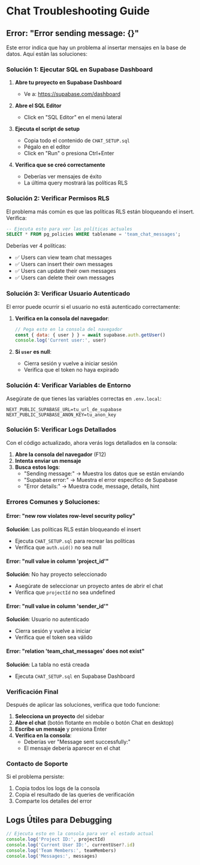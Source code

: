 # Chat Troubleshooting Guide

## Error: "Error sending message: {}"

Este error indica que hay un problema al insertar mensajes en la base de datos. Aquí están las soluciones:

### Solución 1: Ejecutar SQL en Supabase Dashboard

1. **Abre tu proyecto en Supabase Dashboard**
   - Ve a: https://supabase.com/dashboard

2. **Abre el SQL Editor**
   - Click en "SQL Editor" en el menú lateral

3. **Ejecuta el script de setup**
   - Copia todo el contenido de `CHAT_SETUP.sql`
   - Pégalo en el editor
   - Click en "Run" o presiona Ctrl+Enter

4. **Verifica que se creó correctamente**
   - Deberías ver mensajes de éxito
   - La última query mostrará las políticas RLS

### Solución 2: Verificar Permisos RLS

El problema más común es que las políticas RLS están bloqueando el insert. Verifica:

```sql
-- Ejecuta esto para ver las políticas actuales
SELECT * FROM pg_policies WHERE tablename = 'team_chat_messages';
```

Deberías ver 4 políticas:
- ✅ Users can view team chat messages
- ✅ Users can insert their own messages
- ✅ Users can update their own messages
- ✅ Users can delete their own messages

### Solución 3: Verificar Usuario Autenticado

El error puede ocurrir si el usuario no está autenticado correctamente:

1. **Verifica en la consola del navegador**:
   ```javascript
   // Pega esto en la consola del navegador
   const { data: { user } } = await supabase.auth.getUser()
   console.log('Current user:', user)
   ```

2. **Si `user` es null**:
   - Cierra sesión y vuelve a iniciar sesión
   - Verifica que el token no haya expirado

### Solución 4: Verificar Variables de Entorno

Asegúrate de que tienes las variables correctas en `.env.local`:

```env
NEXT_PUBLIC_SUPABASE_URL=tu_url_de_supabase
NEXT_PUBLIC_SUPABASE_ANON_KEY=tu_anon_key
```

### Solución 5: Verificar Logs Detallados

Con el código actualizado, ahora verás logs detallados en la consola:

1. **Abre la consola del navegador** (F12)
2. **Intenta enviar un mensaje**
3. **Busca estos logs**:
   - "Sending message:" → Muestra los datos que se están enviando
   - "Supabase error:" → Muestra el error específico de Supabase
   - "Error details:" → Muestra code, message, details, hint

### Errores Comunes y Soluciones:

#### Error: "new row violates row-level security policy"
**Solución**: Las políticas RLS están bloqueando el insert
- Ejecuta `CHAT_SETUP.sql` para recrear las políticas
- Verifica que `auth.uid()` no sea null

#### Error: "null value in column 'project_id'"
**Solución**: No hay proyecto seleccionado
- Asegúrate de seleccionar un proyecto antes de abrir el chat
- Verifica que `projectId` no sea undefined

#### Error: "null value in column 'sender_id'"
**Solución**: Usuario no autenticado
- Cierra sesión y vuelve a iniciar
- Verifica que el token sea válido

#### Error: "relation 'team_chat_messages' does not exist"
**Solución**: La tabla no está creada
- Ejecuta `CHAT_SETUP.sql` en Supabase Dashboard

### Verificación Final

Después de aplicar las soluciones, verifica que todo funcione:

1. **Selecciona un proyecto** del sidebar
2. **Abre el chat** (botón flotante en mobile o botón Chat en desktop)
3. **Escribe un mensaje** y presiona Enter
4. **Verifica en la consola**:
   - Deberías ver "Message sent successfully:"
   - El mensaje debería aparecer en el chat

### Contacto de Soporte

Si el problema persiste:
1. Copia todos los logs de la consola
2. Copia el resultado de las queries de verificación
3. Comparte los detalles del error

## Logs Útiles para Debugging

```javascript
// Ejecuta esto en la consola para ver el estado actual
console.log('Project ID:', projectId)
console.log('Current User ID:', currentUser?.id)
console.log('Team Members:', teamMembers)
console.log('Messages:', messages)
```
